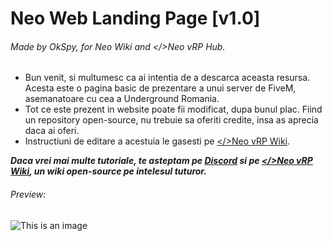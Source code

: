 # Neo Web Landing Page [v1.0]

###### Made by OkSpy, for Neo Wiki and </>Neo vRP Hub.

- Bun venit, si multumesc ca ai intentia de a descarca aceasta resursa. Acesta este o pagina basic de prezentare a unui server de FiveM, asemanatoare cu cea a Underground Romania. 
- Tot ce este prezent in website poate fii modificat, dupa bunul plac. Fiind un repository open-source, nu trebuie sa oferiti credite, insa as aprecia daca ai oferi.
- Instructiuni de editare a acestuia le gasesti pe [</>Neo vRP Wiki](https://neowiki.notion.site/Neo-vRP-Hub-Wiki-77b397556ba14d0b8292fd85f6d84da4).

**_Daca vrei mai multe tutoriale, te asteptam pe [Discord](https://discord.gg/skBEqPSxWT) si pe [</>Neo vRP Wiki](https://neowiki.notion.site/Neo-vRP-Hub-Wiki-77b397556ba14d0b8292fd85f6d84da4), un wiki open-source pe intelesul tuturor._**

###### Preview:

![This is an image](https://i.imgur.com/7RI9yVo.gif)
